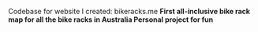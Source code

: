 Codebase for website I created: bikeracks.me <b>
First all-inclusive bike rack map for all the bike racks in Australia<b>
Personal project for fun
